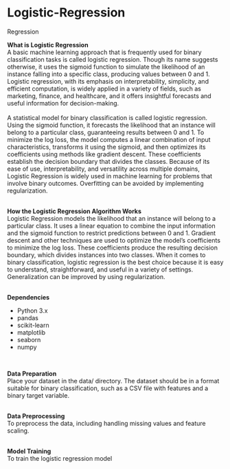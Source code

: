 # Logistic-Regression
Regression <br/>

**What is Logistic Regression** <br/>
A basic machine learning approach that is frequently used for binary classification tasks is called logistic regression. Though its name suggests otherwise, it uses the sigmoid function to simulate the likelihood of an instance falling into a specific class, producing values between 0 and 1. Logistic regression, with its emphasis on interpretability, simplicity, and efficient computation, is widely applied in a variety of fields, such as marketing, finance, and healthcare, and it offers insightful forecasts and useful information for decision-making. <br/>
<br/>
A statistical model for binary classification is called logistic regression. Using the sigmoid function, it forecasts the likelihood that an instance will belong to a particular class, guaranteeing results between 0 and 1. To minimize the log loss, the model computes a linear combination of input characteristics, transforms it using the sigmoid, and then optimizes its coefficients using methods like gradient descent. These coefficients establish the decision boundary that divides the classes. Because of its ease of use, interpretability, and versatility across multiple domains, Logistic Regression is widely used in machine learning for problems that involve binary outcomes. Overfitting can be avoided by implementing regularization. <br/>
<br/>

**How the Logistic Regression Algorithm Works** <br/>
Logistic Regression models the likelihood that an instance will belong to a particular class. It uses a linear equation to combine the input information and the sigmoid function to restrict predictions between 0 and 1. Gradient descent and other techniques are used to optimize the model’s coefficients to minimize the log loss. These coefficients produce the resulting decision boundary, which divides instances into two classes. When it comes to binary classification, logistic regression is the best choice because it is easy to understand, straightforward, and useful in a variety of settings. Generalization can be improved by using regularization. <br/>
<br/>

**Dependencies** <br/>
* Python 3.x
* pandas
* scikit-learn
* matplotlib
* seaborn
* numpy
<br/>

**Data Preparation** <br/>
Place your dataset in the data/ directory. The dataset should be in a format suitable for binary classification, such as a CSV file with features and a binary target variable. <br/>
<br/>

**Data Preprocessing** <br/>
To preprocess the data, including handling missing values and feature scaling. <br/>
<br/>

**Model Training** <br/>
To train the logistic regression model
